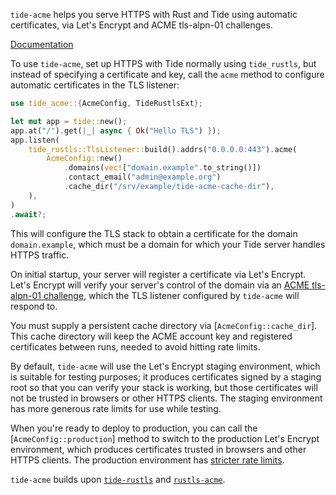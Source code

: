 `tide-acme` helps you serve HTTPS with Rust and Tide using automatic
certificates, via Let's Encrypt and ACME tls-alpn-01 challenges.

[Documentation](https://docs.rs/tide-acme)

To use `tide-acme`, set up HTTPS with Tide normally using `tide_rustls`, but
instead of specifying a certificate and key, call the `acme` method to
configure automatic certificates in the TLS listener:

```rust
use tide_acme::{AcmeConfig, TideRustlsExt};

let mut app = tide::new();
app.at("/").get(|_| async { Ok("Hello TLS") });
app.listen(
    tide_rustls::TlsListener::build().addrs("0.0.0.0:443").acme(
        AcmeConfig::new()
            .domains(vec!["domain.example".to_string()])
            .contact_email("admin@example.org")
            .cache_dir("/srv/example/tide-acme-cache-dir"),
    ),
)
.await?;
```

This will configure the TLS stack to obtain a certificate for the domain
`domain.example`, which must be a domain for which your Tide server handles
HTTPS traffic.

On initial startup, your server will register a certificate via Let's Encrypt.
Let's Encrypt will verify your server's control of the domain via an [ACME
tls-alpn-01 challenge](https://tools.ietf.org/html/rfc8737), which the TLS
listener configured by `tide-acme` will respond to.

You must supply a persistent cache directory via [`AcmeConfig::cache_dir`].
This cache directory will keep the ACME account key and registered certificates
between runs, needed to avoid hitting rate limits.

By default, `tide-acme` will use the Let's Encrypt staging environment, which
is suitable for testing purposes; it produces certificates signed by a staging
root so that you can verify your stack is working, but those certificates will
not be trusted in browsers or other HTTPS clients. The staging environment has
more generous rate limits for use while testing.

When you're ready to deploy to production, you can call the
[`AcmeConfig::production`] method to switch to the production Let's Encrypt
environment, which produces certificates trusted in browsers and other HTTPS
clients.  The production environment has [stricter rate
limits](https://letsencrypt.org/docs/rate-limits/).

`tide-acme` builds upon [`tide-rustls`](https://crates.io/crates/tide-rustls)
and [`rustls-acme`](https://crates.io/crates/rustls-acme).
